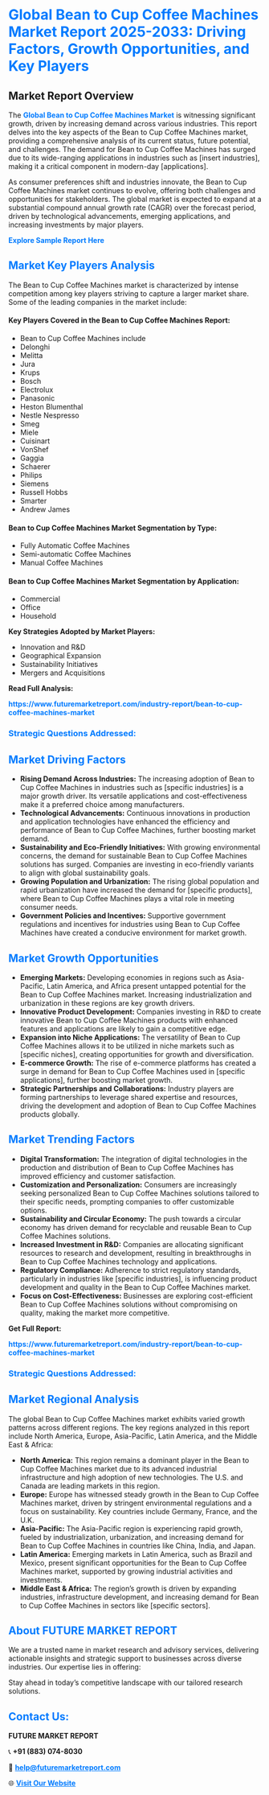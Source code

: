 <h1 style="color: #007BFF;">Global Bean to Cup Coffee Machines Market Report 2025-2033: Driving Factors, Growth Opportunities, and Key Players</h1>

<section id="overview">
<h2>Market Report Overview</h2>
<p>The <a href="https://www.futuremarketreport.com/industry-report/bean-to-cup-coffee-machines-market" style="color: #007BFF; text-decoration: none;"><strong>Global Bean to Cup Coffee Machines Market</strong></a> is witnessing significant growth, driven by increasing demand across various industries. This report delves into the key aspects of the Bean to Cup Coffee Machines market, providing a comprehensive analysis of its current status, future potential, and challenges. The demand for Bean to Cup Coffee Machines has surged due to its wide-ranging applications in industries such as [insert industries], making it a critical component in modern-day [applications].</p>
<p>As consumer preferences shift and industries innovate, the Bean to Cup Coffee Machines market continues to evolve, offering both challenges and opportunities for stakeholders. The global market is expected to expand at a substantial compound annual growth rate (CAGR) over the forecast period, driven by technological advancements, emerging applications, and increasing investments by major players.</p>
</section>

<section id="overview">
<p><a href="https://www.futuremarketreport.com/request-sample/reportId=100084" style="color: #007BFF; text-decoration: none;"><strong>Explore Sample Report Here</strong></a></p>
</section>

<section id="key-players">
<h2 style="color: #007BFF;">Market Key Players Analysis</h2>
<p>The Bean to Cup Coffee Machines market is characterized by intense competition among key players striving to capture a larger market share. Some of the leading companies in the market include:</p>
<h4>Key Players Covered in the Bean to Cup Coffee Machines Report:</h4>
<ul><li>Bean to Cup Coffee Machines include</li><li>Delonghi</li><li>Melitta</li><li>Jura</li><li>Krups</li><li>Bosch</li><li>Electrolux</li><li>Panasonic</li><li>Heston Blumenthal</li><li>Nestle Nespresso</li><li>Smeg</li><li>Miele</li><li>Cuisinart</li><li>VonShef</li><li>Gaggia</li><li>Schaerer</li><li>Philips</li><li>Siemens</li><li>Russell Hobbs</li><li>Smarter</li><li>Andrew James</li></ul>
<h4>Bean to Cup Coffee Machines Market Segmentation by Type:</h4>
<ul><li>Fully Automatic Coffee Machines</li><li>Semi-automatic Coffee Machines</li><li>Manual Coffee Machines</li></ul>

<h4>Bean to Cup Coffee Machines Market Segmentation by Application:</h4>
<ul><li>Commercial</li><li>Office</li><li>Household</li></ul>
<p><strong>Key Strategies Adopted by Market Players:</strong></p>
<ul>
<li>Innovation and R&D</li>
<li>Geographical Expansion</li>
<li>Sustainability Initiatives</li>
<li>Mergers and Acquisitions</li>
</ul>
</section>

<section>
<p><strong>Read Full Analysis: </strong></p><a href="https://www.futuremarketreport.com/industry-report/bean-to-cup-coffee-machines-market" style="color: #007BFF; text-decoration: none;"><strong>https://www.futuremarketreport.com/industry-report/bean-to-cup-coffee-machines-market</strong></a>
<h3 style="color: #007BFF;">Strategic Questions Addressed:</h3>
</section>

<section id="driving-factors">
<h2 style="color: #007BFF;">Market Driving Factors</h2>
<ul>
<li><strong>Rising Demand Across Industries:</strong> The increasing adoption of Bean to Cup Coffee Machines in industries such as [specific industries] is a major growth driver. Its versatile applications and cost-effectiveness make it a preferred choice among manufacturers.</li>
<li><strong>Technological Advancements:</strong> Continuous innovations in production and application technologies have enhanced the efficiency and performance of Bean to Cup Coffee Machines, further boosting market demand.</li>
<li><strong>Sustainability and Eco-Friendly Initiatives:</strong> With growing environmental concerns, the demand for sustainable Bean to Cup Coffee Machines solutions has surged. Companies are investing in eco-friendly variants to align with global sustainability goals.</li>
<li><strong>Growing Population and Urbanization:</strong> The rising global population and rapid urbanization have increased the demand for [specific products], where Bean to Cup Coffee Machines plays a vital role in meeting consumer needs.</li>
<li><strong>Government Policies and Incentives:</strong> Supportive government regulations and incentives for industries using Bean to Cup Coffee Machines have created a conducive environment for market growth.</li>
</ul>
</section>

<section id="growth-opportunities">
<h2 style="color: #007BFF;">Market Growth Opportunities</h2>
<ul>
<li><strong>Emerging Markets:</strong> Developing economies in regions such as Asia-Pacific, Latin America, and Africa present untapped potential for the Bean to Cup Coffee Machines market. Increasing industrialization and urbanization in these regions are key growth drivers.</li>
<li><strong>Innovative Product Development:</strong> Companies investing in R&D to create innovative Bean to Cup Coffee Machines products with enhanced features and applications are likely to gain a competitive edge.</li>
<li><strong>Expansion into Niche Applications:</strong> The versatility of Bean to Cup Coffee Machines allows it to be utilized in niche markets such as [specific niches], creating opportunities for growth and diversification.</li>
<li><strong>E-commerce Growth:</strong> The rise of e-commerce platforms has created a surge in demand for Bean to Cup Coffee Machines used in [specific applications], further boosting market growth.</li>
<li><strong>Strategic Partnerships and Collaborations:</strong> Industry players are forming partnerships to leverage shared expertise and resources, driving the development and adoption of Bean to Cup Coffee Machines products globally.</li>
</ul>
</section>

<section id="trending-factors">
<h2 style="color: #007BFF;">Market Trending Factors</h2>
<ul>
<li><strong>Digital Transformation:</strong> The integration of digital technologies in the production and distribution of Bean to Cup Coffee Machines has improved efficiency and customer satisfaction.</li>
<li><strong>Customization and Personalization:</strong> Consumers are increasingly seeking personalized Bean to Cup Coffee Machines solutions tailored to their specific needs, prompting companies to offer customizable options.</li>
<li><strong>Sustainability and Circular Economy:</strong> The push towards a circular economy has driven demand for recyclable and reusable Bean to Cup Coffee Machines solutions.</li>
<li><strong>Increased Investment in R&D:</strong> Companies are allocating significant resources to research and development, resulting in breakthroughs in Bean to Cup Coffee Machines technology and applications.</li>
<li><strong>Regulatory Compliance:</strong> Adherence to strict regulatory standards, particularly in industries like [specific industries], is influencing product development and quality in the Bean to Cup Coffee Machines market.</li>
<li><strong>Focus on Cost-Effectiveness:</strong> Businesses are exploring cost-efficient Bean to Cup Coffee Machines solutions without compromising on quality, making the market more competitive.</li>
</ul>
</section>

<section>
<p><strong>Get Full Report: </strong></p><a href="https://www.futuremarketreport.com/industry-report/bean-to-cup-coffee-machines-market" style="color: #007BFF; text-decoration: none;"><strong>https://www.futuremarketreport.com/industry-report/bean-to-cup-coffee-machines-market</strong></a>
<h3 style="color: #007BFF;">Strategic Questions Addressed:</h3>
</section>


<section id="regional-analysis">
<h2 style="color: #007BFF;">Market Regional Analysis</h2>
<p>The global Bean to Cup Coffee Machines market exhibits varied growth patterns across different regions. The key regions analyzed in this report include North America, Europe, Asia-Pacific, Latin America, and the Middle East & Africa:</p>
<ul>
<li><strong>North America:</strong> This region remains a dominant player in the Bean to Cup Coffee Machines market due to its advanced industrial infrastructure and high adoption of new technologies. The U.S. and Canada are leading markets in this region.</li>
<li><strong>Europe:</strong> Europe has witnessed steady growth in the Bean to Cup Coffee Machines market, driven by stringent environmental regulations and a focus on sustainability. Key countries include Germany, France, and the U.K.</li>
<li><strong>Asia-Pacific:</strong> The Asia-Pacific region is experiencing rapid growth, fueled by industrialization, urbanization, and increasing demand for Bean to Cup Coffee Machines in countries like China, India, and Japan.</li>
<li><strong>Latin America:</strong> Emerging markets in Latin America, such as Brazil and Mexico, present significant opportunities for the Bean to Cup Coffee Machines market, supported by growing industrial activities and investments.</li>
<li><strong>Middle East & Africa:</strong> The region’s growth is driven by expanding industries, infrastructure development, and increasing demand for Bean to Cup Coffee Machines in sectors like [specific sectors].</li>
</ul>
</section>

<footer>
<h2 style="color: #007BFF;">About FUTURE MARKET REPORT</h2>
<p>We are a trusted name in market research and advisory services, delivering actionable insights and strategic support to businesses across diverse industries. Our expertise lies in offering:</p>

<p>Stay ahead in today’s competitive landscape with our tailored research solutions.</p>

<h2 style="color: #007BFF;">Contact Us:</h2>
<p><strong>FUTURE MARKET REPORT</strong></p>
<p>📞 <strong>+91 (883) 074-8030</strong></p>
<p>📧 <strong><a href="mailto:help@futuremarketreport.com" style="color: #007BFF;">help@futuremarketreport.com</a></strong></p>
<p>🌐 <strong><a href="https://www.futuremarketreport.com/" style="color: #007BFF;">Visit Our Website</a></strong></p>
</footer>